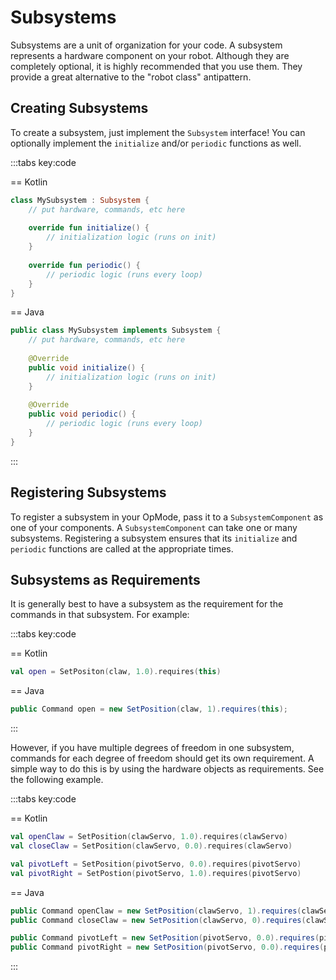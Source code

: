 # Subsystems

Subsystems are a unit of organization for your code. A subsystem represents
a hardware component on your robot. Although they are
completely optional, it is highly recommended that you use them. They
provide a great alternative to the "robot class" antipattern.

## Creating Subsystems

To create a subsystem, just implement the `Subsystem` interface! You can
optionally implement the `initialize` and/or `periodic` functions as well.

:::tabs key:code

== Kotlin

```kotlin
class MySubsystem : Subsystem {
    // put hardware, commands, etc here
    
    override fun initialize() {
        // initialization logic (runs on init)
    }
    
    override fun periodic() {
        // periodic logic (runs every loop)
    }
}
```

== Java

```java
public class MySubsystem implements Subsystem {
    // put hardware, commands, etc here
    
    @Override
    public void initialize() {
        // initialization logic (runs on init)
    }
    
    @Override
    public void periodic() {
        // periodic logic (runs every loop)
    }
} 
```

:::

## Registering Subsystems

To register a subsystem in your OpMode, pass it to a `SubsystemComponent` as
one of your components. A `SubsystemComponent` can take one or many
subsystems. Registering a subsystem ensures that its `initialize` and
`periodic` functions are called at the appropriate times.

## Subsystems as Requirements

It is generally best to have a subsystem as the requirement for the commands
in that subsystem. For example:

:::tabs key:code

== Kotlin

```kotlin
val open = SetPositon(claw, 1.0).requires(this)
```

== Java

```java
public Command open = new SetPosition(claw, 1).requires(this);
```

:::

However, if you have multiple degrees of freedom in one subsystem, commands
for each degree of freedom should get its own requirement. A simple way to
do this is by using the hardware objects as requirements. See the following
example.

:::tabs key:code

== Kotlin

```kotlin
val openClaw = SetPosition(clawServo, 1.0).requires(clawServo)
val closeClaw = SetPosition(clawServo, 0.0).requires(clawServo)

val pivotLeft = SetPosition(pivotServo, 0.0).requires(pivotServo)
val pivotRight = SetPostion(pivotServo, 1.0).requires(pivotServo)
```

== Java

```java
public Command openClaw = new SetPosition(clawServo, 1).requires(clawServo);
public Command closeClaw = new SetPosition(clawServo, 0).requires(clawServo);

public Command pivotLeft = new SetPosition(pivotServo, 0.0).requires(pivotServo);
public Command pivotRight = new SetPosition(pivotServo, 0.0).requires(pivotServo);
```

:::
